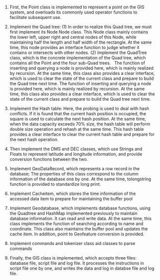 1. First, the Point class is implemented to represent a point on the GIS system, and overloads its commonly used operator functions to facilitate subsequent use.

2. Implement the Quad tree:
(1) In order to realize this Quad tree, we must first implement its Node Node class. This Node class mainly contains the lower left, upper right and central nodes of this Node, while maintaining half the length and half width of the rectangle. At the same time, this node provides an interface function to judge whether it contains or intersects with other nodes.  (2)  Implement the QuadTree class, which is the concrete implementation of the Quad tree, which contains all the Point and the four sub-Quad trees.   The function of inserting   and querying a node is provided here, which is mainly realized by recursion. At the same time, this class also provides a clear interface, which is used to clear the state of the current class and prepare to build the Quad tree next time. The function of inserting and querying a node is provided here, which is mainly realized by recursion. At the same time, this class also provides a clear interface, which is used to clear the state of the current class and prepare to build the Quad tree next time.

4. Implement the Hash table:  Here, the probing is used to deal with hash conflicts. If it is found that the current hash position is occupied, the square is used to calculate the next hash position. At the same time, when the data capacity exceeds 70% size, the hash table will perform double size operation and rehash at the same time. This hash table provides a clear interface to clear the current hash table and prepare for the next hash operation.

5. Then implement the DMS and DEC classes, which use Strings and Floats to represent latitude and longitude information, and provide conversion functions between the two.

6. Implement GeoDataRecord, which represents a row record in the database;
The properties of this class correspond to the column information of the database one by one. At the same time, tolongstring function is provided to standardize long print.

7. Implement Cacheitem, which stores the time information of the accessed data item to prepare for maintaining the buffer pool

8. Implement Geodatabase, which implements database functions, using the Quadtree and HashMap implemented previously to maintain database information. It can read and write data. At the same time, this class implements the function of searching according to name and coordinate. This class also maintains the buffer pool and updates the cache item. In addition, point to Geofeature conversion is provided.

9. Implement commands and tokenizer class aid classes to parse commands

10. Finally, the GIS class is implemented, which accepts three files: database file, script file and log file. It processes the instructions in script file one by one, and writes the data and log in databse file and log file.
